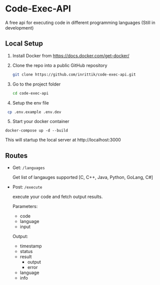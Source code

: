 # Code-Exec-API

A free api for executing code in different programming languages (Still in development)

## Local Setup
1. Install Docker from https://docs.docker.com/get-docker/

2. Clone the repo into a public GitHub repository
   ```sh
   git clone https://github.com/inrittik/code-exec-api.git
   ```

3. Go to the project folder
   ```sh
   cd code-exec-api
   ```
   
4. Setup the env file
  ```sh
   cp .env.example .env.dev
   ```

5. Start your docker container
  ```
  docker-compose up -d --build
  ```
  
This will startup the local server at http://localhost:3000


## Routes
- Get: `/languages` 

  Get list of langauges supported [C, C++, Java, Python, GoLang, C#]
  
- Post: `/execute`

  execute your code and fetch output results.
  
  Parameters:
  - code
  - language
  - input
  
  Output:
  - timestamp
  - status
  - result
    - output
    - error
  - language
  - info

